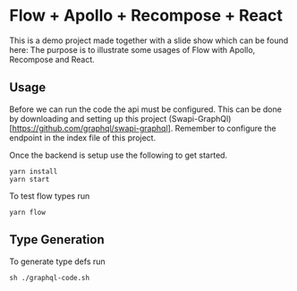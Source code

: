 # Flow + Apollo + Recompose + React

This is a demo project made together with a slide show which can be found here:
The purpose is to illustrate some usages of Flow with Apollo, Recompose and React.

## Usage

Before we can run the code the api must be configured.
This can be done by downloading and setting up this project
(Swapi-GraphQl)[https://github.com/graphql/swapi-graphql].
Remember to configure the endpoint in the index file of this project.

Once the backend is setup use the following to get started.

```
yarn install
yarn start
```

To test flow types run

```
yarn flow
```



##  Type Generation
To generate type defs run

```
sh ./graphql-code.sh
```